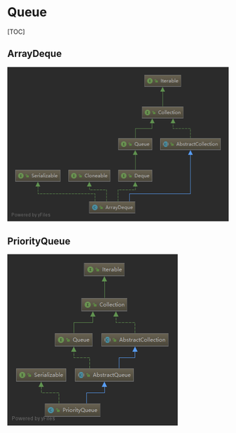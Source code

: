 # Queue

[TOC]



## ArrayDeque

<img src="../images/ArrayDeque.png" />







## PriorityQueue

<img src="../images/PriorityQueue.png" />

